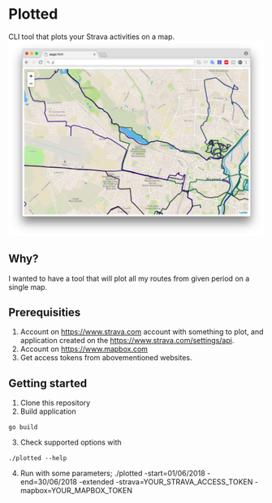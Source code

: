 # Plotted
CLI tool that plots your Strava activities on a map.
![screenshot](screen_shot.png)

## Why?
I wanted to have a tool that will plot all my routes from given period on a single map.

## Prerequisities
1. Account on https://www.strava.com account with something to plot, and application created on the https://www.strava.com/settings/api. 
2. Account on https://www.mapbox.com
3. Get access tokens from abovementioned websites.

## Getting started
1. Clone this repository
2. Build application
```
go build
```
3. Check supported options with
```
./plotted --help
```
4. Run with some parameters;
./plotted -start=01/06/2018 -end=30/06/2018 -extended  -strava=YOUR_STRAVA_ACCESS_TOKEN -mapbox=YOUR_MAPBOX_TOKEN
